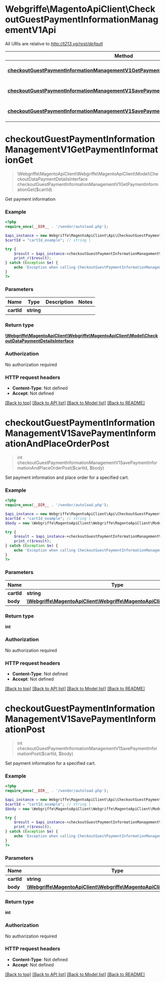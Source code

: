 # Webgriffe\MagentoApiClient\CheckoutGuestPaymentInformationManagementV1Api

All URIs are relative to *http://t213.vg/rest/default*

Method | HTTP request | Description
------------- | ------------- | -------------
[**checkoutGuestPaymentInformationManagementV1GetPaymentInformationGet**](CheckoutGuestPaymentInformationManagementV1Api.md#checkoutGuestPaymentInformationManagementV1GetPaymentInformationGet) | **GET** /V1/guest-carts/{cartId}/payment-information | 
[**checkoutGuestPaymentInformationManagementV1SavePaymentInformationAndPlaceOrderPost**](CheckoutGuestPaymentInformationManagementV1Api.md#checkoutGuestPaymentInformationManagementV1SavePaymentInformationAndPlaceOrderPost) | **POST** /V1/guest-carts/{cartId}/payment-information | 
[**checkoutGuestPaymentInformationManagementV1SavePaymentInformationPost**](CheckoutGuestPaymentInformationManagementV1Api.md#checkoutGuestPaymentInformationManagementV1SavePaymentInformationPost) | **POST** /V1/guest-carts/{cartId}/set-payment-information | 


# **checkoutGuestPaymentInformationManagementV1GetPaymentInformationGet**
> \Webgriffe\MagentoApiClient\Webgriffe\MagentoApiClient\Model\CheckoutDataPaymentDetailsInterface checkoutGuestPaymentInformationManagementV1GetPaymentInformationGet($cartId)



Get payment information

### Example
```php
<?php
require_once(__DIR__ . '/vendor/autoload.php');

$api_instance = new Webgriffe\MagentoApiClient\Api\CheckoutGuestPaymentInformationManagementV1Api();
$cartId = "cartId_example"; // string | 

try {
    $result = $api_instance->checkoutGuestPaymentInformationManagementV1GetPaymentInformationGet($cartId);
    print_r($result);
} catch (Exception $e) {
    echo 'Exception when calling CheckoutGuestPaymentInformationManagementV1Api->checkoutGuestPaymentInformationManagementV1GetPaymentInformationGet: ', $e->getMessage(), PHP_EOL;
}
?>
```

### Parameters

Name | Type | Description  | Notes
------------- | ------------- | ------------- | -------------
 **cartId** | **string**|  |

### Return type

[**\Webgriffe\MagentoApiClient\Webgriffe\MagentoApiClient\Model\CheckoutDataPaymentDetailsInterface**](../Model/CheckoutDataPaymentDetailsInterface.md)

### Authorization

No authorization required

### HTTP request headers

 - **Content-Type**: Not defined
 - **Accept**: Not defined

[[Back to top]](#) [[Back to API list]](../../README.md#documentation-for-api-endpoints) [[Back to Model list]](../../README.md#documentation-for-models) [[Back to README]](../../README.md)

# **checkoutGuestPaymentInformationManagementV1SavePaymentInformationAndPlaceOrderPost**
> int checkoutGuestPaymentInformationManagementV1SavePaymentInformationAndPlaceOrderPost($cartId, $body)



Set payment information and place order for a specified cart.

### Example
```php
<?php
require_once(__DIR__ . '/vendor/autoload.php');

$api_instance = new Webgriffe\MagentoApiClient\Api\CheckoutGuestPaymentInformationManagementV1Api();
$cartId = "cartId_example"; // string | 
$body = new \Webgriffe\MagentoApiClient\Webgriffe\MagentoApiClient\Model\Body100(); // \Webgriffe\MagentoApiClient\Webgriffe\MagentoApiClient\Model\Body100 | 

try {
    $result = $api_instance->checkoutGuestPaymentInformationManagementV1SavePaymentInformationAndPlaceOrderPost($cartId, $body);
    print_r($result);
} catch (Exception $e) {
    echo 'Exception when calling CheckoutGuestPaymentInformationManagementV1Api->checkoutGuestPaymentInformationManagementV1SavePaymentInformationAndPlaceOrderPost: ', $e->getMessage(), PHP_EOL;
}
?>
```

### Parameters

Name | Type | Description  | Notes
------------- | ------------- | ------------- | -------------
 **cartId** | **string**|  |
 **body** | [**\Webgriffe\MagentoApiClient\Webgriffe\MagentoApiClient\Model\Body100**](../Model/\Webgriffe\MagentoApiClient\Webgriffe\MagentoApiClient\Model\Body100.md)|  | [optional]

### Return type

**int**

### Authorization

No authorization required

### HTTP request headers

 - **Content-Type**: Not defined
 - **Accept**: Not defined

[[Back to top]](#) [[Back to API list]](../../README.md#documentation-for-api-endpoints) [[Back to Model list]](../../README.md#documentation-for-models) [[Back to README]](../../README.md)

# **checkoutGuestPaymentInformationManagementV1SavePaymentInformationPost**
> int checkoutGuestPaymentInformationManagementV1SavePaymentInformationPost($cartId, $body)



Set payment information for a specified cart.

### Example
```php
<?php
require_once(__DIR__ . '/vendor/autoload.php');

$api_instance = new Webgriffe\MagentoApiClient\Api\CheckoutGuestPaymentInformationManagementV1Api();
$cartId = "cartId_example"; // string | 
$body = new \Webgriffe\MagentoApiClient\Webgriffe\MagentoApiClient\Model\Body101(); // \Webgriffe\MagentoApiClient\Webgriffe\MagentoApiClient\Model\Body101 | 

try {
    $result = $api_instance->checkoutGuestPaymentInformationManagementV1SavePaymentInformationPost($cartId, $body);
    print_r($result);
} catch (Exception $e) {
    echo 'Exception when calling CheckoutGuestPaymentInformationManagementV1Api->checkoutGuestPaymentInformationManagementV1SavePaymentInformationPost: ', $e->getMessage(), PHP_EOL;
}
?>
```

### Parameters

Name | Type | Description  | Notes
------------- | ------------- | ------------- | -------------
 **cartId** | **string**|  |
 **body** | [**\Webgriffe\MagentoApiClient\Webgriffe\MagentoApiClient\Model\Body101**](../Model/\Webgriffe\MagentoApiClient\Webgriffe\MagentoApiClient\Model\Body101.md)|  | [optional]

### Return type

**int**

### Authorization

No authorization required

### HTTP request headers

 - **Content-Type**: Not defined
 - **Accept**: Not defined

[[Back to top]](#) [[Back to API list]](../../README.md#documentation-for-api-endpoints) [[Back to Model list]](../../README.md#documentation-for-models) [[Back to README]](../../README.md)

